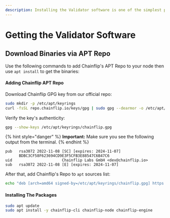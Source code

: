 ```yaml
---
description: Installing the Validator software is one of the simplest parts of the process.
---
```


# Getting the Validator Software

## Download Binaries via APT Repo

Use the following commands to add Chainflip's APT Repo to your node then use `apt install` to get the binaries:

#### Adding Chainflip APT Repo

Download Chainflip GPG key from our official repo:

```bash
sudo mkdir -p /etc/apt/keyrings
curl -fsSL repo.chainflip.io/keys/gpg | sudo gpg --dearmor -o /etc/apt/keyrings/chainflip.gpg
```

Verify the key's authenticity:

```bash
gpg --show-keys /etc/apt/keyrings/chainflip.gpg
```

{% hint style="danger" %}
**Important:** Make sure you see the following output from the terminal.
{% endhint %}

```
pub   rsa3072 2022-11-08 [SC] [expires: 2024-11-07]
      BDBC3CF58F623694CD9E3F5CFB3E88547C6B47C6
uid                      Chainflip Labs GmbH <dev@chainflip.io>
sub   rsa3072 2022-11-08 [E] [expires: 2024-11-07]
```



After that, add Chainflip's Repo to `apt` sources list:

```bash
echo "deb [arch=amd64 signed-by=/etc/apt/keyrings/chainflip.gpg] https://repo.chainflip.io/perseverance/$(lsb_release -c -s) $(lsb_release -c -s) main" | sudo tee /etc/apt/sources.list.d/chainflip.list
```

#### Installing The Packages

```bash
sudo apt update
sudo apt install -y chainflip-cli chainflip-node chainflip-engine
```
